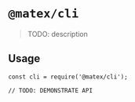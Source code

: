 # `@matex/cli`

> TODO: description

## Usage

```
const cli = require('@matex/cli');

// TODO: DEMONSTRATE API
```
